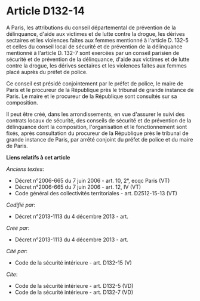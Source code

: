 # Article D132-14

A Paris, les attributions du conseil départemental de prévention de la délinquance, d'aide aux victimes et de lutte contre la
drogue, les dérives sectaires et les violences faites aux femmes mentionné à l'article D. 132-5 et celles du conseil local de
sécurité et de prévention de la délinquance mentionné à l'article D. 132-7 sont exercées par un conseil parisien de sécurité
et de prévention de la délinquance, d'aide aux victimes et de lutte contre la drogue, les dérives sectaires et les violences
faites aux femmes placé auprès du préfet de police. 

Ce conseil est présidé conjointement par le préfet de police, le maire de Paris et le procureur de la République près le
tribunal de grande instance de Paris. Le maire et le procureur de la République sont consultés sur sa composition. 

Il peut être créé, dans les arrondissements, en vue d'assurer le suivi des contrats locaux de sécurité, des conseils de
sécurité et de prévention de la délinquance dont la composition, l'organisation et le fonctionnement sont fixés, après
consultation du procureur de la République près le tribunal de grande instance de Paris, par arrêté conjoint du préfet de
police et du maire de Paris.

**Liens relatifs à cet article**

_Anciens textes_:

  - Décret n°2006-665 du 7 juin 2006 - art. 10, 2°, ecqc Paris (VT)
  - Décret n°2006-665 du 7 juin 2006 - art. 12, IV (VT)
  - Code général des collectivités territoriales - art. D2512-15-13 (VT)

_Codifié par_:

  - Décret n°2013-1113 du 4 décembre 2013 - art.

_Créé par_:

  - Décret n°2013-1113 du 4 décembre 2013 - art.

_Cité par_:

  - Code de la sécurité intérieure - art. D132-15 (V)

_Cite_:

  - Code de la sécurité intérieure - art. D132-5 (VD)
  - Code de la sécurité intérieure - art. D132-7 (VD)
